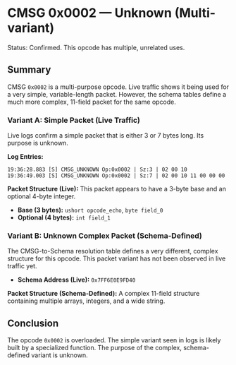 # CMSG 0x0002 — Unknown (Multi-variant)

Status: Confirmed. This opcode has multiple, unrelated uses.

## Summary

CMSG `0x0002` is a multi-purpose opcode. Live traffic shows it being used for a very simple, variable-length packet. However, the schema tables define a much more complex, 11-field packet for the same opcode.

### Variant A: Simple Packet (Live Traffic)

Live logs confirm a simple packet that is either 3 or 7 bytes long. Its purpose is unknown.

**Log Entries:**
```
19:36:28.883 [S] CMSG_UNKNOWN Op:0x0002 | Sz:3 | 02 00 10
19:36:49.003 [S] CMSG_UNKNOWN Op:0x0002 | Sz:7 | 02 00 10 11 00 00 00
```

**Packet Structure (Live):**
This packet appears to have a 3-byte base and an optional 4-byte integer.
*   **Base (3 bytes):** `ushort opcode_echo`, `byte field_0`
*   **Optional (4 bytes):** `int field_1`

### Variant B: Unknown Complex Packet (Schema-Defined)

The CMSG-to-Schema resolution table defines a very different, complex structure for this opcode. This packet variant has not been observed in live traffic yet.

- **Schema Address (Live):** `0x7FF6E0E9FD40`

**Packet Structure (Schema-Defined):**
A complex 11-field structure containing multiple arrays, integers, and a wide string.

## Conclusion

The opcode `0x0002` is overloaded. The simple variant seen in logs is likely built by a specialized function. The purpose of the complex, schema-defined variant is unknown.
